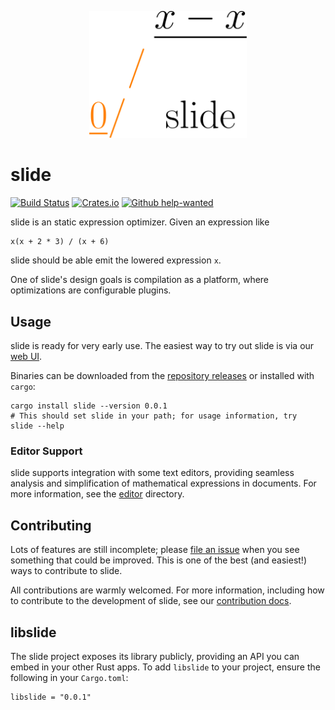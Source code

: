 <p align="center">
  <img src="assets/logo.png" width="50%" />
</p>

# slide

[![Build Status](https://travis-ci.com/yslide/slide.svg?branch=base)](https://travis-ci.com/yslide/slide)
[![Crates.io](https://img.shields.io/crates/v/slide)](https://crates.io/crates/slide)
[![Github help-wanted](https://img.shields.io/github/issues/yslide/slide/help%20wanted)](https://github.com/yslide/slide/issues?q=is%3Aissue+is%3Aopen+label%3A%22help+wanted%22)

slide is an static expression optimizer. Given an expression like

```
x(x + 2 * 3) / (x + 6)
```

slide should be able emit the lowered expression `x`.

One of slide's design goals is compilation as a platform, where optimizations are configurable
plugins.

## Usage

slide is ready for very early use. The easiest way to try out slide is via our
[web UI](https://yslide.github.io).

Binaries can be downloaded from the [repository
releases](https://github.com/yslide/slide/releases) or installed with `cargo`:

```
cargo install slide --version 0.0.1
# This should set slide in your path; for usage information, try
slide --help
```

### Editor Support

slide supports integration with some text editors, providing seamless analysis and simplification of
mathematical expressions in documents. For more information, see the [editor](./editor) directory.

## Contributing

Lots of features are still incomplete; please
[file an issue](https://github.com/yslide/slide/issues/new) when you see something that could be
improved. This is one of the best (and easiest!) ways to contribute to slide.

All contributions are warmly welcomed. For more information, including how to contribute to the
development of slide, see our [contribution docs](./CONTRIBUTING.md).

## libslide

The slide project exposes its library publicly, providing an API you can embed in your other Rust
apps. To add `libslide` to your project, ensure the following in your `Cargo.toml`:

```
libslide = "0.0.1"
```
